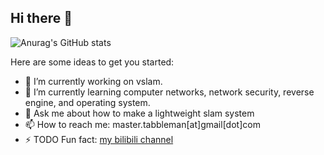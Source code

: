 ## Hi there 👋
![Anurag's GitHub stats](https://github-readme-stats.vercel.app/api?username=tabbleman&count_private=true)

Here are some ideas to get you started:

- 🔭 I’m currently working on vslam. 
- 🌱 I’m currently learning computer networks, network security, reverse engine, and operating system.
- 💬 Ask me about how to make a lightweight slam system
- 📫 How to reach me: master.tabbleman[at]gmail[dot]com 
- ⚡ TODO Fun fact: [my bilibili channel]()
<!--
**Tabbleman/tabbleman** is a ✨ _special_ ✨ repository because its `README.md` (this file) appears on your GitHub profile.
-->

